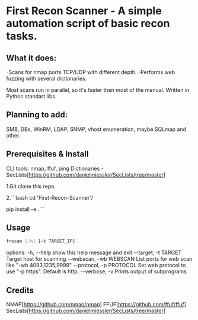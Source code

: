 # First Recon Scanner - A simple automation script of basic recon tasks.

## What it does:
-Scans for nmap ports TCP/UDP with different depth.
-Performs web fuzzing with several dictionaries.

Most scans run in parallel, so it's faster then most of the manual.
Written in Python standart libs.
## Planning to add:
SMB, DBs, WinRM, LDAP, SNMP, vhost enumeration, maybe SQLmap and other.

## Prerequisites & Install
CLI tools: nmap, ffuf, ping
Dictionaries - SecLists[https://github.com/danielmiessler/SecLists/tree/master]

1.Git clone this repo.

2.```bash
cd 'First-Recon-Scanner'/

pip install -e .```

## Usage
```bash
frscan [-h] [-t TARGET_IP]
```

options:
  -h, --help                show this help message and exit
  --target, -t TARGET       Target host for scanning
  --webscan, -wb WEBSCAN    List ports for web scan like "-wb 4093,1235,9999"
  --protocol, -p PROTOCOL   Set web protocol to use "-p https". Default is http.
  --verbose, -v             Prints output of subprograms

## Credits
NMAP[https://github.com/nmap/nmap]
FFUF[https://github.com/ffuf/ffuf]
SecLists[https://github.com/danielmiessler/SecLists/tree/master]